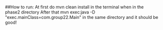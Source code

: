 ##How to run:
At first do mvn clean install in the terminal when in the phase2 directory
After that mvn exec:java -D "exec.mainClass=com.group22.Main" in the same directory and it should be good!